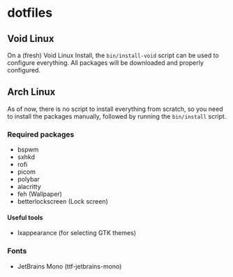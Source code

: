 # dotfiles

## Void Linux
On a (fresh) Void Linux Install, the `bin/install-void` script can be used to configure everything. All packages will be downloaded and properly configured.

## Arch Linux
As of now, there is no script to install everything from scratch, so you need to install the packages manually, followed by running the `bin/install` script.

### Required packages
- bspwm
- sxhkd
- rofi
- picom
- polybar
- alacritty
- feh (Wallpaper)
- betterlockscreen (Lock screen)

#### Useful tools
- lxappearance (for selecting GTK themes)

### Fonts
- JetBrains Mono (ttf-jetbrains-mono)
